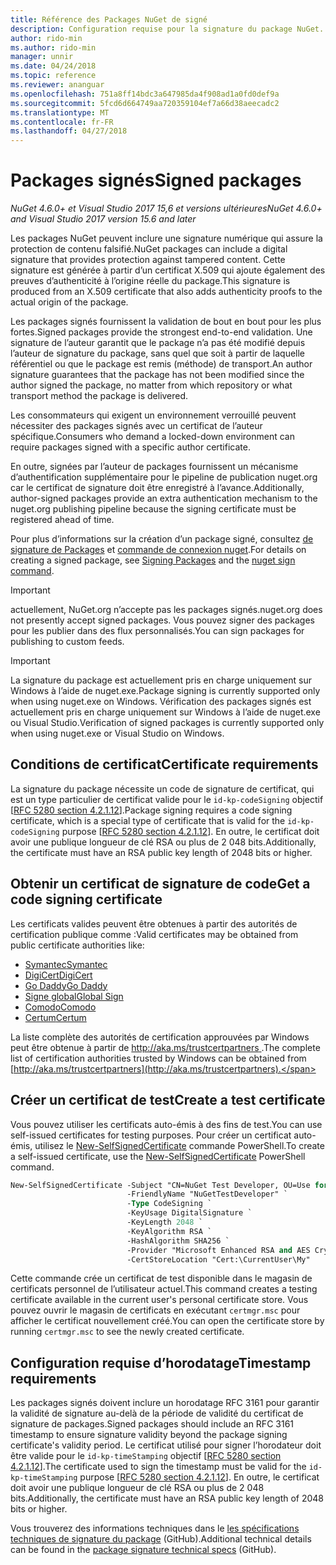 ```yaml
---
title: Référence des Packages NuGet de signé
description: Configuration requise pour la signature du package NuGet.
author: rido-min
ms.author: rido-min
manager: unnir
ms.date: 04/24/2018
ms.topic: reference
ms.reviewer: ananguar
ms.openlocfilehash: 751a8ff14bdc3a647985da4f908ad1a0fd0def9a
ms.sourcegitcommit: 5fcd6d664749aa720359104ef7a66d38aeecadc2
ms.translationtype: MT
ms.contentlocale: fr-FR
ms.lasthandoff: 04/27/2018
---
```

# <a name="signed-packages"></a><span data-ttu-id="6e3f9-103">Packages signés</span><span class="sxs-lookup"><span data-stu-id="6e3f9-103">Signed packages</span></span>

<span data-ttu-id="6e3f9-104">*NuGet 4.6.0+ et Visual Studio 2017 15,6 et versions ultérieures*</span><span class="sxs-lookup"><span data-stu-id="6e3f9-104">*NuGet 4.6.0+ and Visual Studio 2017 version 15.6 and later*</span></span>

<span data-ttu-id="6e3f9-105">Les packages NuGet peuvent inclure une signature numérique qui assure la protection de contenu falsifié.</span><span class="sxs-lookup"><span data-stu-id="6e3f9-105">NuGet packages can include a digital signature that provides protection against tampered content.</span></span> <span data-ttu-id="6e3f9-106">Cette signature est générée à partir d’un certificat X.509 qui ajoute également des preuves d’authenticité à l’origine réelle du package.</span><span class="sxs-lookup"><span data-stu-id="6e3f9-106">This signature is produced from an X.509 certificate that also adds authenticity proofs to the actual origin of the package.</span></span>

<span data-ttu-id="6e3f9-107">Les packages signés fournissent la validation de bout en bout pour les plus fortes.</span><span class="sxs-lookup"><span data-stu-id="6e3f9-107">Signed packages provide the strongest end-to-end validation.</span></span> <span data-ttu-id="6e3f9-108">Une signature de l’auteur garantit que le package n’a pas été modifié depuis l’auteur de signature du package, sans quel que soit à partir de laquelle référentiel ou que le package est remis (méthode) de transport.</span><span class="sxs-lookup"><span data-stu-id="6e3f9-108">An author signature guarantees that the package has not been modified since the author signed the package, no matter from which repository or what transport method the package is delivered.</span></span>

<span data-ttu-id="6e3f9-109">Les consommateurs qui exigent un environnement verrouillé peuvent nécessiter des packages signés avec un certificat de l’auteur spécifique.</span><span class="sxs-lookup"><span data-stu-id="6e3f9-109">Consumers who demand a locked-down environment can require packages signed with a specific author certificate.</span></span>

<span data-ttu-id="6e3f9-110">En outre, signées par l’auteur de packages fournissent un mécanisme d’authentification supplémentaire pour le pipeline de publication nuget.org car le certificat de signature doit être enregistré à l’avance.</span><span class="sxs-lookup"><span data-stu-id="6e3f9-110">Additionally, author-signed packages provide an extra authentication mechanism to the nuget.org publishing pipeline because the signing certificate must be registered ahead of time.</span></span>

<span data-ttu-id="6e3f9-111">Pour plus d’informations sur la création d’un package signé, consultez [de signature de Packages](../create-packages/Sign-a-package.md) et [commande de connexion nuget](../tools/cli-ref-sign.md).</span><span class="sxs-lookup"><span data-stu-id="6e3f9-111">For details on creating a signed package, see [Signing Packages](../create-packages/Sign-a-package.md) and the [nuget sign command](../tools/cli-ref-sign.md).</span></span>

> [!Important]
> <span data-ttu-id="6e3f9-112">actuellement, NuGet.org n’accepte pas les packages signés.</span><span class="sxs-lookup"><span data-stu-id="6e3f9-112">nuget.org does not presently accept signed packages.</span></span> <span data-ttu-id="6e3f9-113">Vous pouvez signer des packages pour les publier dans des flux personnalisés.</span><span class="sxs-lookup"><span data-stu-id="6e3f9-113">You can sign packages for publishing to custom feeds.</span></span>

> [!Important]
> <span data-ttu-id="6e3f9-114">La signature du package est actuellement pris en charge uniquement sur Windows à l’aide de nuget.exe.</span><span class="sxs-lookup"><span data-stu-id="6e3f9-114">Package signing is currently supported only when using nuget.exe on Windows.</span></span> <span data-ttu-id="6e3f9-115">Vérification des packages signés est actuellement pris en charge uniquement sur Windows à l’aide de nuget.exe ou Visual Studio.</span><span class="sxs-lookup"><span data-stu-id="6e3f9-115">Verification of signed packages is currently supported only when using nuget.exe or Visual Studio on Windows.</span></span>

## <a name="certificate-requirements"></a><span data-ttu-id="6e3f9-116">Conditions de certificat</span><span class="sxs-lookup"><span data-stu-id="6e3f9-116">Certificate requirements</span></span>

<span data-ttu-id="6e3f9-117">La signature du package nécessite un code de signature de certificat, qui est un type particulier de certificat valide pour le `id-kp-codeSigning` objectif [[RFC 5280 section 4.2.1.12](https://tools.ietf.org/html/rfc5280#section-4.2.1.12)].</span><span class="sxs-lookup"><span data-stu-id="6e3f9-117">Package signing requires a code signing certificate, which is a special type of certificate that is valid for the `id-kp-codeSigning` purpose [[RFC 5280 section 4.2.1.12](https://tools.ietf.org/html/rfc5280#section-4.2.1.12)].</span></span> <span data-ttu-id="6e3f9-118">En outre, le certificat doit avoir une publique longueur de clé RSA ou plus de 2 048 bits.</span><span class="sxs-lookup"><span data-stu-id="6e3f9-118">Additionally, the certificate must have an RSA public key length of 2048 bits or higher.</span></span>

## <a name="get-a-code-signing-certificate"></a><span data-ttu-id="6e3f9-119">Obtenir un certificat de signature de code</span><span class="sxs-lookup"><span data-stu-id="6e3f9-119">Get a code signing certificate</span></span>

<span data-ttu-id="6e3f9-120">Les certificats valides peuvent être obtenues à partir des autorités de certification publique comme :</span><span class="sxs-lookup"><span data-stu-id="6e3f9-120">Valid certificates may be obtained from public certificate authorities like:</span></span>

- [<span data-ttu-id="6e3f9-121">Symantec</span><span class="sxs-lookup"><span data-stu-id="6e3f9-121">Symantec</span></span>](https://trustcenter.websecurity.symantec.com/process/trust/productOptions?productType=SoftwareValidationClass3)
- [<span data-ttu-id="6e3f9-122">DigiCert</span><span class="sxs-lookup"><span data-stu-id="6e3f9-122">DigiCert</span></span>](https://www.digicert.com/code-signing/)
- [<span data-ttu-id="6e3f9-123">Go Daddy</span><span class="sxs-lookup"><span data-stu-id="6e3f9-123">Go Daddy</span></span>](https://www.godaddy.com/web-security/code-signing-certificate)
- [<span data-ttu-id="6e3f9-124">Signe global</span><span class="sxs-lookup"><span data-stu-id="6e3f9-124">Global Sign</span></span>](https://www.globalsign.com/en/code-signing-certificate/)
- [<span data-ttu-id="6e3f9-125">Comodo</span><span class="sxs-lookup"><span data-stu-id="6e3f9-125">Comodo</span></span>](https://www.comodo.com/e-commerce/code-signing/code-signing-certificate.php)
- [<span data-ttu-id="6e3f9-126">Certum</span><span class="sxs-lookup"><span data-stu-id="6e3f9-126">Certum</span></span>](https://www.certum.eu/certum/cert,offer_en_open_source_cs.xml) 

<span data-ttu-id="6e3f9-127">La liste complète des autorités de certification approuvées par Windows peut être obtenue à partir de [ http://aka.ms/trustcertpartners ](http://aka.ms/trustcertpartners).</span><span class="sxs-lookup"><span data-stu-id="6e3f9-127">The complete list of certification authorities trusted by Windows can be obtained from [http://aka.ms/trustcertpartners](http://aka.ms/trustcertpartners).</span></span>

## <a name="create-a-test-certificate"></a><span data-ttu-id="6e3f9-128">Créer un certificat de test</span><span class="sxs-lookup"><span data-stu-id="6e3f9-128">Create a test certificate</span></span>

<span data-ttu-id="6e3f9-129">Vous pouvez utiliser les certificats auto-émis à des fins de test.</span><span class="sxs-lookup"><span data-stu-id="6e3f9-129">You can use self-issued certificates for testing purposes.</span></span> <span data-ttu-id="6e3f9-130">Pour créer un certificat auto-émis, utilisez le [New-SelfSignedCertificate](https://docs.microsoft.com/en-us/powershell/module/pkiclient/new-selfsignedcertificate) commande PowerShell.</span><span class="sxs-lookup"><span data-stu-id="6e3f9-130">To create a self-issued certificate, use the [New-SelfSignedCertificate](https://docs.microsoft.com/en-us/powershell/module/pkiclient/new-selfsignedcertificate) PowerShell command.</span></span>

```ps
New-SelfSignedCertificate -Subject "CN=NuGet Test Developer, OU=Use for testing purposes ONLY" `
                          -FriendlyName "NuGetTestDeveloper" `
                          -Type CodeSigning `
                          -KeyUsage DigitalSignature `
                          -KeyLength 2048 `
                          -KeyAlgorithm RSA `
                          -HashAlgorithm SHA256 `
                          -Provider "Microsoft Enhanced RSA and AES Cryptographic Provider" `
                          -CertStoreLocation "Cert:\CurrentUser\My" 
```

<span data-ttu-id="6e3f9-131">Cette commande crée un certificat de test disponible dans le magasin de certificats personnel de l’utilisateur actuel.</span><span class="sxs-lookup"><span data-stu-id="6e3f9-131">This command creates a testing certificate available in the current user's personal certificate store.</span></span> <span data-ttu-id="6e3f9-132">Vous pouvez ouvrir le magasin de certificats en exécutant `certmgr.msc` pour afficher le certificat nouvellement créé.</span><span class="sxs-lookup"><span data-stu-id="6e3f9-132">You can open the certificate store by running `certmgr.msc` to see the newly created certificate.</span></span>

## <a name="timestamp-requirements"></a><span data-ttu-id="6e3f9-133">Configuration requise d’horodatage</span><span class="sxs-lookup"><span data-stu-id="6e3f9-133">Timestamp requirements</span></span>

<span data-ttu-id="6e3f9-134">Les packages signés doivent inclure un horodatage RFC 3161 pour garantir la validité de signature au-delà de la période de validité du certificat de signature de packages.</span><span class="sxs-lookup"><span data-stu-id="6e3f9-134">Signed packages should include an RFC 3161 timestamp to ensure signature validity beyond the package signing certificate's validity period.</span></span> <span data-ttu-id="6e3f9-135">Le certificat utilisé pour signer l’horodateur doit être valide pour le `id-kp-timeStamping` objectif [[RFC 5280 section 4.2.1.12](https://tools.ietf.org/html/rfc5280#section-4.2.1.12)].</span><span class="sxs-lookup"><span data-stu-id="6e3f9-135">The certificate used to sign the timestamp must be valid for the `id-kp-timeStamping` purpose [[RFC 5280 section 4.2.1.12](https://tools.ietf.org/html/rfc5280#section-4.2.1.12)].</span></span> <span data-ttu-id="6e3f9-136">En outre, le certificat doit avoir une publique longueur de clé RSA ou plus de 2 048 bits.</span><span class="sxs-lookup"><span data-stu-id="6e3f9-136">Additionally, the certificate must have an RSA public key length of 2048 bits or higher.</span></span>

<span data-ttu-id="6e3f9-137">Vous trouverez des informations techniques dans le [les spécifications techniques de signature du package](https://github.com/NuGet/Home/wiki/Package-Signatures-Technical-Details) (GitHub).</span><span class="sxs-lookup"><span data-stu-id="6e3f9-137">Additional technical details can be found in the [package signature technical specs](https://github.com/NuGet/Home/wiki/Package-Signatures-Technical-Details) (GitHub).</span></span>
